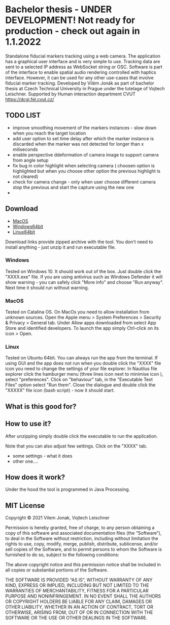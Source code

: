 # Bachelor thesis - UNDER DEVELOPMENT! Not ready for production - check out again in 1.1.2022
Standalone fiducial markers tracking using a web camera. The application has a graphical user interface and is very simple to use. Tracking data are sent to a selected IP address as WebSocket string or OSC. Software is part of the interface to enable spatial audio rendering controlled with haptics interface. However, it can be used for any other use-cases that involve fiducial marker tracking. Developed by Vilém Jonák as part of bachelor thesis at Czech Technical University in Prague under the tutelage of Vojtech Leischner. Supported by Human interaction department CVUT https://dcgi.fel.cvut.cz/

## TODO LIST
* improve smoothing movement of the markers instances - slow down when you reach the target location
* add user option to set time delay after which the marker instance is discarded when the marker was not detected for longer than x miliseconds
* enable perspective ddeformation of camera image to support camera from angle setup
* fix bug in color highlight when selecting camera ( choosen option is highlighted but when you choose other option the previous highlight is not cleared)
* check for camera change - only when user choose different camera stop the previous and start the capture using the new one
* 

## Download
* [MacOS](https://)
* [Windows64bit](https://)
* [Linux64bit](https://)

Download links provide zipped archive with the tool. You don't need to install anything - just unzip it and run executable file.

### Windows
Tested on Windows 10. It should work out of the box. Just double click the "XXXX.exe" file. If you are using antivirus such as Windows Defender it will show warning - you can safely click "More info" and choose "Run anyway". Next time it should run without warning.

### MacOS
Tested on Catalina OS. On MacOs you need to allow installation from unknown sources. Open the Apple menu > System Preferences > Security & Privacy > General tab. Under Allow apps downloaded from select App Store and identified developers. To launch the app simply Ctrl-click on its icon > Open.

### Linux
Tested on Ubuntu 64bit. You can always run the app from the terminal. If using GUI and the app does not run when you double click the "XXXX" file icon you need to change the settings of your file explorer. In Nautilus file explorer click the hamburger menu (three lines icon next to minimise icon ), select "preferences". Click on "behaviour" tab, in the "Executable Text Files" option select "Run them". Close the dialogue and double click the "XXXXX" file icon (bash script) - now it should start.

## What is this good for?

## How to use it?
After unzipping simply double click the executable to run the application. 

Note that you can also adjust few settings. Click on the "XXXX" tab.  
* some settings - what it does
* other one....

## How does it work?
Under the hood the tool is programmed in Java Processing.

## MIT License
Copyright © 2021 Vilem Jonak, Vojtech Leischner

Permission is hereby granted, free of charge, to any person obtaining a copy of this software and associated documentation files (the “Software”), to deal in the Software without restriction, including without limitation the rights to use, copy, modify, merge, publish, distribute, sublicense, and/or sell copies of the Software, and to permit persons to whom the Software is furnished to do so, subject to the following conditions:

The above copyright notice and this permission notice shall be included in all copies or substantial portions of the Software.

THE SOFTWARE IS PROVIDED “AS IS”, WITHOUT WARRANTY OF ANY KIND, EXPRESS OR IMPLIED, INCLUDING BUT NOT LIMITED TO THE WARRANTIES OF MERCHANTABILITY, FITNESS FOR A PARTICULAR PURPOSE AND NONINFRINGEMENT. IN NO EVENT SHALL THE AUTHORS OR COPYRIGHT HOLDERS BE LIABLE FOR ANY CLAIM, DAMAGES OR OTHER LIABILITY, WHETHER IN AN ACTION OF CONTRACT, TORT OR OTHERWISE, ARISING FROM, OUT OF OR IN CONNECTION WITH THE SOFTWARE OR THE USE OR OTHER DEALINGS IN THE SOFTWARE.
